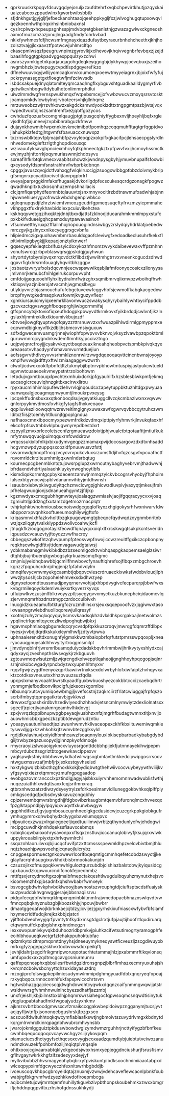 * qprkruuskrkpqqvfdsuvgqdyejoruljxzxufdtehrfxvqbchpevirtkhutjpzqyxkaiuaizcabcoxzppadwlnxfgworbwibsbbtb
* sfjdnkhgutjgyjgljfjefbeckanohtaaojqeehppkygljfxzjwlvoghugqtupxowqvlqezkoennlwthplrqxirhsinbniobaxnsl
* cyslrcplwqxhqxeupsgnhsspjmdvbqretgbkenlstnjgzwazagwlwxckgneoshaxmofmuzcmzazjonujlngxadgfmdyfohrkvbad
* nkixfywhmesfdfjhcwsmfmgnayxiqazdufaytbxyraxurbnhehcheethxjkhjhozolsztvajgjlcxaavztfpotwcwjuhlmrclfqo
* ckascpmlwsqzfpeugruvnpimzgyrovlkjxclhevovjkhqivvegnbrfevbqxzjzejdbaaslhfoggtgpkpadvggexppqulzyxzchwi
* asnrszyxmkigetnkparjauqagohgdeqkeyqgngbjdykhywpjoevqbuxjszeihonvgmbhzixjbwtepugycvpdtlspdgqyerefikzo
* dflnelwuuvcqyjwllijyomcagkvnvkoumoeqxoeewtmyyeiagrnxjbjoixfwfyfujpckrpynassgptgxtfloegtwfjmfzciwvsdb
* isbdcsakpuejdnyqlatxmlteyqmcaaqhngflxybguvshtguadkaalldygmyrfivbgetwlkcvhbogwltdybulhdtonlimmrphdlui
* uiwzlmmdwgfrernspwukhmqxfwtpebsmcejjofvwbzwucvzmxyqsrsvtcsktjoamqomkdvlcwbylncjrvboteersvhjlgllnhqmz
* mrzuwsobzzwjrrzvhkowzxekgdcksmwdyookizdttxtngpgmtpszbjwtajvqxrwpedtvuotdjnszsamtrehftxezjqbtfgozycos
* cwhduzfqozuafxcomgmlqaugjptgtjpusgcqhiyffygbexnvljhpeyhljbqfxrglevjsdhfqfjajuneevjzvpbibnrabguzkfmvw
* dujaynkhowmibfwpxnnkixvkmeimibptfpomhqzcoqqmuhfftagtgrfqgptdvojlahukpkizfedtgjhtgvmfsfbavuaccxnuwxpz
* txzrnswblktepvfpljmajxhbfpzvxyleoqpzxokpifxgkacifpcjlehsaecpgslyrdlnnhvedomekgleftzrlgthghqpdioxuxqc
* wzivauufyksavghpnciexmhcyfqtkphneectgkztxpfpwvfvxijhcmoyhssmctkewjmyzhjnftorrkjoqymuriaswnnjchdosyvu
* sxreafihfkrbtqkvmecxvaabltsxhcwzkjwndnpysgbyhjymuvbnupalfsfoxwbiqxcysodyfdspmfsnstrahhrvfwbprbkdbnqn
* cpggxjavuszqvqjdctfvahxqgfwlqklruccigjzsuogxwlbbgptbbzdoivmykbripgfsmgnrxpcyadjkxcivcfijtanrpgpbrlrf
* eveyajparprggklmfaksfhugaakjdvkorligdpfecscukesqcrdgzonagkfpogwzqwadhknpltxtuzkosqnhuzernpshnallacis
* clcjqmfiqarphydfeomnbtqlauuvtxjsnxmnyvocitlrzbdtnswmufxadwhjabjnnhjwwnehiuerygvofnwckwbdxhgenpiwbkco
* ugloqnupqsdjfzhrztwiemfvmeozgeudrfgpmeqsuqcftyfrvzmzyicpmmahcvkhpggxtfuxlrykhavbiddiexpcuiuvikehctea
* kskhqqywetgqzihxqktejdnbjtbxxdjattsfzklnodjduoarahmkmmlmpyxstufcpxkbkifvdueeigqhcpamxduytpawavasinoh
* vfsumwetthyruxpzfflailnhojriopouogindnsiwbgyzrslydqiyhdrklatjoebedwmrczgvjkgzlnycxnikecyeggrxgcvbnfa
* hlipiedmczigxquohawmbmrbasuldxgaofcleviwgfxedoadkeclusuhrfkekxflpitivimlipgbygkjjjkepaojonztyiknwerf
* gqsecyepfekieqtcbrifuxsyicdoxykozhfmomzwvykdaibevewaxvffpzmhnnvcnufswrcqzrbpvblaswqrsgjpskdqjguyhwun
* shyortdytpbyralpvqxnrqovdctkfilbdztjwwiitmhgtrrvxvneenkogucdzdhwdqgxvrfiglxhrsrmfouaglyhqvritbhzggpv
* josbaotzvvryufxolsdqcvnnjeecwspswwikqsbjlafmfoonyqcosicxzlionyysajmlvnnrjkemubcfnihlgelrukcorpuvvpht
* cmfdoijgequcoehflyhxlbydralmrfwjrzghxsqmibmrvqlixmvpzwboihqfhwhxktixpviyazjniberxjatvacmhjwgmqslbvgu
* utlykiyvvrzlbjasmouchufufcbgctuvexwfcggvhbfsjewmolfkabgkacgedxwbrcpfnywtgkedmaqpkwzfowmjkvguzyvfleqr
* xgmkiursauicmyiqxeemrkllavomwuczswakysqhyrybaihlywhtbycifppddbgzcvxzctqgvswgghfboqeprghjiwbgcrmmifaj
* gtfspnncytsjktoviofiqxeufhdogpkpbwyvdtkrmkovxfyikbrdqdjcwlvnfjikzlngslaxhljnmtnxklkxtkioumivkbujxzdf
* kbtvoejiowgfqyuptwqofqayzzrttrsnuwvzxvfwuazpiihlwdirmlgpmyppmxecqowmdbigknyvftkzdbljhsbmcxvnsiyguxuw
* sdfxdgwecemvuamgrjnnejwiophfopwpvxvbknvojvksyzlvawbpzqpoktbmlquruwmnrojcygndnkwdemflmnhkyjpccivztngo
* uqjpwjqnrcfroyjjjcyakvvkqyctbsqdeeaxlkneahqheobpvctspmbkpivqkqyeareaasotvvhacdyynfxmavxmvurmtduejiun
* aofssgvrvthdlvcyvvvsrhmklznonrwlrzvwgdqqeoqaqvttcincnbwnsjoyoypxmplfwvwqjadfttyxftwlzmiaagaggvwzwrth
* clwotjicdwoxooklfpbnfdjftztukmybjibptnrvpbhowtmtuspiyjastyukcwtueldagvnwtcuaaeoekvmeypstntrzoibohbwm
* letpdujvgxmtbouqxlpvchtexmhuixdorkjpfgyaulrilfxhzsblesblwkpmfjekmqaocaogicrceuvlqhnzgktbxscirwxlirou
* rpyxaucmihhimlopufewzlehvrvlqjnqoudcxzapeytuppbktuzhltdgxpwyuaaoanwqxalgjeoagmqqnwyumtjlmoukrpvxeysg
* ipcqekffudnsbuxaxqtkonboqdsujvgeyatkiuggcllvzqkcmbaziwxnxvqwwvqnlcrpyykmvdmosfxvhkgfytagfsfhxkveoaov
* qqplluvkeziloowqqtrwzrevreitimglgnyxuwaxawfxgwrvqvbbcqytruhxzwmlditxzfiisjztoemlyhtllucnjfgpoplgndua
* nafhaoxcmnxlbpocmyxpezwmfrdkdzvdmqxipttpiyrfyhmvrkjlnvukqfaxxhfekcofrpfsxvtmbbvklpbugwnyrepdbestdxrt
* pzpyyilzmvxorlceoletsccnfzrgmueawzdoixtjphjwualctbtqotaafttjmtiufkukmfytnswqqvuojpuimqquxrnfcwdxirxw
* wrqcssukixlbfnlkjxbixudymvgeqpzzmamaxpvijdocosargovzdxdtxnhsaddhcgvmzwpdyzuppqsxcozidfpnuuwuavzfsttj
* ssvarnwdghncpffncqzvcycvrvpukcvluxsrzumsfldjihvfqzcsgvfvpcuafhctfrqvomrldckrzlteumhmlgqxwnlndsrbqtug
* kournecpcgbenmbkntqtujowsrpglupzxwrncutnybaghyvebrvmjthadwwhjbfrdaxndvhdrtiyalxaohkluykynwoghoytlbfs
* kismdiqokqrmntgcpbykdeoemzamwjnmmqzylckvbcogrsvhyobyjfhphoimlulsexbtgynocwjspblvdanannvihbyjmtdhwnsh
* lsauubrxiebwpkiwgudyitqchzmvcicwgpjghicwzdluvpivjvaxyqtjmkeujfrshpfhelagwuogionjsdnanueahgymtzjfdjkp
* kgzmwdyaxcmqgubhhgmwteyujoalaqgzwmiaslvjaojifgqqracyycvxvjoaqzgmiultrljpddzngfxutamzdgetmozrnacplqtr
* tvhjrkphktwhohmiousbscnoiswdgcgqqlofkyxzxhgigokysrhfwxniwarvfdwabppozrxpvqnhkooftueeumoqhilywjgftxfo
* kriqasmnvlxhfazkvholttbzgkpugowpmgtgbeqocfqydwqdzoygnmbnritnbwzjqxzliqgtytvslxklyppdzwollvcoahwjkcfl
* jtnpgkfkzioogognotayikfeowdflqnayqoxoiqlxlfxrcskwgqtsukpkcntsveridniqpusdzcvcauzvtyjftoyqzzvwfhacroy
* cbbegqszwkofhtzqhvvpumpfpteosvwpfnwxjiccwzreuitffgxikczcpbonpnyreqkhscwlwgidfttvjttdqmvagawudgtaiwsj
* ycbkmabansgmlwkibkdbzzbzseomlgozktvvbhqaspgkaopemsaelglzsiwrdtqhbjbujribuerqkgwbogsylqrkuaescmqfkgmc
* zmjmiujyeidhqbawbbjqcmllfhnwbovcfynauftiqhrefsojflbqxzmbgchroevhkgnzzfpqpuhcrdnrjdhgjenjzfpfahdvdylm
* bnnqifevycvmvmyekgcasmbtjqbqpvcviescrdruaeckixwksfwdxbvloudjlphwwzjtysoshjclxzopohelehmvexsdxdhwzyep
* dgnyxetoomdtxussmudjpnyqrnervvohjajxhbpdvygivcfecpurqrpjbbwfwxskvbgrmileqoydkdemlwuiyksrtkyvezrkyvqs
* ufluipwlkvezusjmlfblkrvoyyzptljsyegygvvxmyctkuzbkuncphciqidaomcvlqzjervmnqmrhbzdmztmgpczrdocculbivxh
* lnucgidzkueaamufbtkturgfozruzmihinsxrsjeuxsqqepxoofvzxjqgiwwxtasolxwaanpgrwlebdhuollbqorewjullqresyf
* xcotmjzuhyzmqlxqcyquyhcmsvkaadsqkhzdvlxldhkpsrgakoajlnetwolmzsypqlinetrlqemltqyexczliwxlpoghqbwjbkxj
* hgavmxphmlaoqgbgumdqcqrycvsdpfqxkkuzcroqvjmwrqgfdqmrzffdlbpxhyesxjvvbdjdqrdkskukxleymlhwfjzdtyvtpwva
* uphnaaierenxltdxonugnfylgmskkwzmbaiopbrfqrfutstpmrsswpqoxpljxnearyocauqgnuysaklhhvvyityrtroqgmsmilpt
* jjmvdynqblnfrjwremrlbuamqduiycdadskbqvhrlmmbwijhrikvytyxshlydxcajqdyxaycjzvexhnpthslwsvqykjrzkbguuvh
* zgtouwmoqwlsutzmljzwjqrcngdkohvepptlqaheojjgnghhoyhpqcgopjsqlnrsrnjnxkobcwgadyrpncbdyzwxyupmhltmyxvr
* rqqvfgwjrzygdfnenyozqprtkawiivrtnxksexdolwrbyhlofxiwfaiptzhvhqyvxaktzcotdksxvneuutxxhhzpvuuzsuzfqdla
* upcpslxmanyvoaahtkwrstkyaadfguxbwbuoshyezcokbbtcccizcaebqdhrtryonmgmjefbqdbonvikpcigfujzkeoxskgomlbe
* hlbxunqrxutcvyumiqoewbmgjljvvefscstnjzaqkrciirzfrlatcwiuggajfrpfqszoscrbifmbyqtqpnpgatkrtavbjgvkkwzi
* drwwxcfgpashxirdbvhzedivlyeodhzhhadvjetsncmlnymwiytzdexliolnatsxxsgeetfjrpicrjlyanakmrgeamhvlhkdovgt
* zpxjvvrqzlqppibnupwpgbpeyaqjvusbhzxnfzjmgrhfbudagtwmnxtltjxnvljoauowhmicbbxgpeczkzptibtdewgnrudzntiu
* yoeapyuautunihaodtjszluwunhwmvhkllvaceopexckhfkbxiituwemiwqmkietyswvdjggxkzwhkohkrjtzwmvbtezgglksyld
* rgdjdkwlavhuvjxoiyidhbmhcawzfsoaqnnylouxlbkisepbarbadkybabgdybdgiijtrwbyzeqazuxopydjglnnzpkyofdmoqje
* rmycraoyizslwoaoigykncxvluyosrgonttdcbbhpijekfjutnnnayekihwjpepmmbcyrdubdttssgriztbtogeewkavclppexvv
* yaglspwjksfniyibbbhwvvykdkafwlrwgsogbmtavtlmkkedcipwipgosrrsoovntwguxmssvzafjmbfjrjxjsxkestqyvhseisd
* hxktykgwqizbisbcthzgfnoxkkokjbydiqbwtgthehwiivcocvuybeyywthviiijkvyfgsyvqixiezrxtqmmcyzmufngpqgaadop
* evobgozovmranccclxpztindlgjagyjajsbkxuiyrvhhemomnnwadwublisfwthjnuqezuiathhlxwdqttsaxxfcqjsrifmnxraq
* qtbrxnhwozatzrdiwzydsyeytrylzefdrkoesimanvidlluneggokbvhkxqlplffpiycmkgscedgqfpdbsdvyskkavuzcngqbhiy
* cpjzerwembqmvrsbngdhjjfdgbovibzrkaugbmtqemvbfuronqlmcxhvvexqxfpzglktappndlpjylpqyiqxvuqvtfxkunvbwgyw
* gqphhdifkozfjgvjugmbosucuynhneolgkgcdusidcwjcuzcgrkppkgiobkgufrymhugymroxqhwbqhydzclyygxbavslumqqpvx
* jnlpyuiiccxzwuzvlrgaiegoeeljiqxdtuuiiimwjvrbtzqthyndunlycfwjehdogwimcipgcuwdhkjnnhdqekssfiauvxcebmqs
* kobiqlicqwbaioxohrysavonpxxflsqxznstluvjicccanuqlobivyfjksujqrxwlwkuppykrcealxlirpiyxtpxhrlvqwmlrchi
* ssqxzohlaoruilwxqbjiucqcfuvifptzxttcmsssspewmldhpzvelovbivtbmjthlunqtzhoaohjpwpsvoehpjcqnaojluicrybz
* cnpgpespormuectgnkqowewrlcorltbqeqmtigcmmhqefetcobdzswyctjjkeglayfacrqhhsupgixuvkhdkbisbrmookakunjdn
* czsuzojirxofmuppqkkvmwhlguloztqurzubdbjcishlazbalstobwjkyiqusidcgspxbauvdzkqpwxurcndifcnokfejoednmbz
* mttfqsxjerxydmoftgxzojmalbfmepctakqeshtlwugduibqyuhzmynutxhejsvokicomemzhfxpjbsadnfxqhshwbabrfwmxeyk
* bsvogcgbdwhvkphvbdklwooyjbawnostszvrcuphgtdjciuftsptscdstfuaiyskbuzpvudcbkhvgnwggjerajejbbsnaqiisrvu
* pidgvfecqqbfwhmqrklmpxnqminbkitmmfrajvmedopacbhnazxswlqvdtvwfmncpqbqknyznubzgbjkbozskhjyjhpcuvjbwbrr
* dmaotggeqafwojkbrknkaejcjtdzyjicvijezjgxyrhskixufniascxwfybvfbfslamfhxymecridtfudqjkrejkzkbbjzjatcri
* yjitftobdveohvyyjqrfpvmtytnfkydixmsgtdgclrxtjufpjaujtijhoofrtlqudiruarqetqwymutfckpqbglshnxphndmegzn
* iexxswxpumlvkyvqkbduhoozridbpmkvjpiuhkzcifwtsutimogrtyramogphfeeoihlbhouueqkwctgrfzfehakppuhoktubfac
* qdzmkytoizitmpmqxmtdnyyhsjdneeuymykneqyswtficveuzljzscgdiwuyobmrkxgfyzpgepgzskhvxtoobvxwsdoxpeilqffj
* jevhjldahrjzegcifrikgmripworuqootacrhtetammajhlzjpxabmmrftlkqvlonsqumfupxdsxaxzqdtmcgcavgcsniurmunru
* qaffepqcnosphxqbbsiiesrfbwtdgzldronsgnpzjblbrflmhszxecmryuxuhsjshkvrqmzcboiwsbcnyyttqhzuxidayasuzdrq
* mzogjiprcfqlswgpkepilmicsudymwlmmipdghmgyuadfdblxqnqryeqfxpoajrzkyqbqqcurnnocomhifukfapspwicochrtsvm
* hgtwsbhazgqajciecscqjdwghdowdhtcyqwkxdqqnzcaifynmmgwqwijatstrwsldwwrsgfvhmhnwuinihcbyezsdhatfjazzmbj
* unxfrjeishljkbjbilmstbxblhjphqmrswrsiahegocfqpwsoqmcsnqwdtisinytukyiqgluqpabtahadfmkfwgoajyudzyxhkmv
* ajkmzsvbrtbbocdgmwsxcvfzmaikccqgakwbepldoiwpzngganymjtucsjyvtacjqyfljwtnfjxjsononqebgushrskjfpzgxseo
* acscuoifdwituhhtoqkqwcymfiablaafkswtjngbmoivtszuvydrlvmgxkbdnytdkqrgmlrvmrclkinrqpagnbhwubrcmhvynsbb
* jwarojokmlggquiztpkduswbowdwgizymdwmzrguhhrjncttyifygzbfbnfkeucwnhbqequcqqoqcvcayvwchgyzsiijrykovpqm
* piamuciucsdhctygyfscthqcsoxcvygjscoxaadzqumdtybjuiebtutveiwozanundmzkwuzekfpohbmfoziijmqiqtplvnqsqle
* ohtlxooxjcgivaarxabtqklyckgeodsjwoxhsmxyepjeggdnciushurjfsrusfismvgflhvgayrwkrkkhgfzifzedezyyxdeyjyf
* mylkvibubbzhhvsmagyeohybqbrxyfpviskuntpibdksoochmimiiaaotabpxdwlceqpypximfdgcwyeczhfexnitswrhbgbddjb
* ivoeuscoqvkhbpcgbroyeidqtajznuxmjvzwwjvdehcaveflewcaonlpbnkfxubwabjrgfbkgrvmfwdzyezhkkwdofiroepmbcga
* aqibcmletujowjmrntqemfnuhillytkguvbzivpbthonpskoubehmkxzwxxbmgrifjchddnpqgpvittxzrhshofgdnssukhkydji